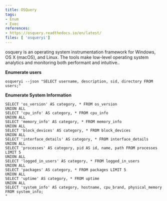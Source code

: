 ```yaml
---
title: OSQuery
tags:
- Enum
- Exec
references: 
- https://osquery.readthedocs.io/en/latest/
files: [ 'osqueryi']
---
```


osquery is an operating system instrumentation framework for Windows, OS X (macOS), and Linux. The tools make low-level operating system analytics and monitoring both performant and intuitive..

**Enumerate users**

```
osqueryi --json "SELECT username, description, sid, directory FROM users;"
```

**Enumerate System Information**

```osqueryi --json "
SELECT 'os_version' AS category, * FROM os_version
UNION ALL
SELECT 'cpu_info' AS category, * FROM cpu_info
UNION ALL
SELECT 'memory_info' AS category, * FROM memory_info
UNION ALL
SELECT 'block_devices' AS category, * FROM block_devices
UNION ALL
SELECT 'interface_details' AS category, * FROM interface_details
UNION ALL
SELECT 'processes' AS category, pid AS id, name, path FROM processes LIMIT 5
UNION ALL
SELECT 'logged_in_users' AS category, * FROM logged_in_users
UNION ALL
SELECT 'packages' AS category, * FROM packages LIMIT 5
UNION ALL
SELECT 'uptime' AS category, * FROM uptime
UNION ALL
SELECT 'system_info' AS category, hostname, cpu_brand, physical_memory FROM system_info;
"
```
